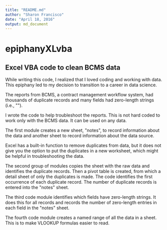 ```yaml
---
title: "README.md"
author: "Sharon Francisco"
date: "April 18, 2016"
output: md_document
---
```


# epiphanyXLvba

## Excel VBA code to clean BCMS data

While writing this code, I realized that I loved coding and working with data.
This epiphany led to my decision to transition to a career in data science.

The reports from BCMS, a contract management workflow system, had thousands of
duplicate records and many fields had zero-length strings (i.e., ""). 

I wrote the code to help troubleshoot the reports. This is not hard coded to
work only with the BCMS data. It can be used on any data.

The first module creates a new sheet, "notes", to record information about 
the data and another sheet to record information about the data source.

Excel has a built-in function to remove duplicates from data, but it does not
give you the option to put the duplicates in a new worksheet, which might be
helpful in troubleshooting the data.

The second group of modules copies the sheet with the raw data and identifies
the duplicate records. Then a pivot table is created, from which a detail sheet
of only the duplicates is made. The code identifies the first occurrence of 
each duplicate record. The number of duplicate records is entered into the
"notes" sheet.

The third code module identifies which fields have zero-length strings. It does
this for all records and records the number of zero-length entries in each
field in the "notes" sheet.

The fourth code module creates a named range of all the data in a sheet. This
is to make VLOOKUP formulas easier to read.







